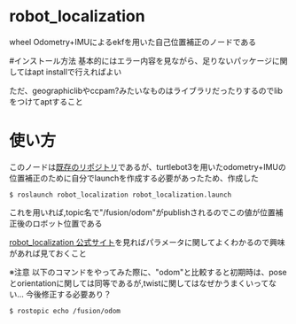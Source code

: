 # robot_localization
wheel Odometry+IMUによるekfを用いた自己位置補正のノードである

#インストール方法
基本的にはエラー内容を見ながら、足りないパッケージに関してはapt installで行えればよい

ただ、geographiclibやccpam?みたいなものはライブラリだったりするのでlibをつけてaptすること

# 使い方
このノードは[既存のリポジトリ](https://github.com/cra-ros-pkg/robot_localization)であるが、turtlebot3を用いたodometry+IMUの位置補正のために自分でlaunchを作成する必要があったため、作成した
  ```shell
  $ roslaunch robot_localization robot_localization.launch
  ```
  これを用いれば,topic名で"/fusion/odom"がpublishされるのでこの値が位置補正後のロボット位置である
  
  [robot_localization 公式サイト](http://docs.ros.org/en/kinetic/api/robot_localization/html/state_estimation_nodes.html#ekf-localization-node)を見ればパラメータに関してよくわかるので興味があれば見ておくこと
  
  ※注意
  以下のコマンドをやってみた際に、"odom"と比較すると初期時は、poseとorientationに関しては同等であるが,twistに関してはなぜかうまくいってない...
  今後修正する必要あり？
   ```shell
  $ rostopic echo /fusion/odom
  ```
  
